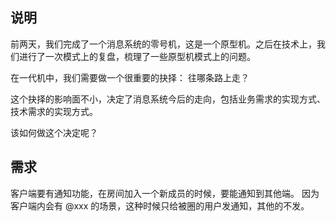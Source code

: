 ## 说明

前两天，我们完成了一个消息系统的零号机，这是一个原型机。之后在技术上，我们进行了一次模式上的复盘，梳理了一些原型机模式上的问题。

在一代机中，我们需要做一个很重要的抉择： 往哪条路上走？

这个抉择的影响面不小，决定了消息系统今后的走向，包括业务需求的实现方式、技术需求的实现方式。

该如何做这个决定呢？




## 需求

客户端要有通知功能，在房间加入一个新成员的时候，要能通知到其他端。
因为客户端内会有 @xxx 的场景，这种时候只给被圈的用户发通知，其他的不发。

